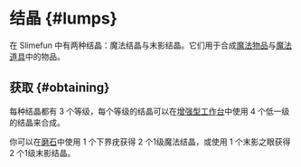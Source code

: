 # 结晶 {#lumps}

在 Slimefun 中有两种结晶：魔法结晶与末影结晶。它们用于合成[魔法物品](/Magical-Items)与[魔法道具](/Magical-Gadgets)中的物品。

## 获取 {#obtaining}

每种结晶都有 3 个等级，每个等级的结晶可以在[增强型工作台](/Enhanced-Crafting-Table)中使用 4 个低一级的结晶来合成。

你可以在[磨石](/Grind-Stone)中使用 1 个下界疣获得 2 个1级魔法结晶，或使用 1 个末影之眼获得 2 个1级末影结晶。
